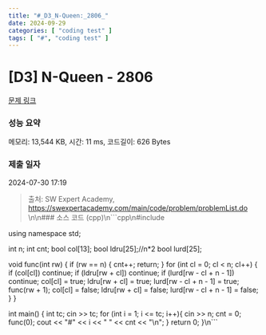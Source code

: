 ```yaml
---
title: "#_D3_N-Queen:_2806_"
date: 2024-09-29
categories: [ "coding test" ]
tags: [ "#", "coding test" ]
---
```


# [D3] N-Queen - 2806 

[문제 링크](https://swexpertacademy.com/main/code/problem/problemDetail.do?contestProbId=AV7GKs06AU0DFAXB) 

### 성능 요약

메모리: 13,544 KB, 시간: 11 ms, 코드길이: 626 Bytes

### 제출 일자

2024-07-30 17:19



> 출처: SW Expert Academy, https://swexpertacademy.com/main/code/problem/problemList.do
\n\n### 소스 코드 (cpp)\n```cpp\n#include<iostream>

using namespace std;

int n;
int cnt;
bool col[13];
bool ldru[25];//n*2
bool lurd[25];

void func(int rw) {
	if (rw == n) {
		cnt++;
		return;
	}
	for (int cl = 0; cl < n; cl++)
	{
		if (col[cl]) continue;
		if (ldru[rw + cl]) continue;
		if (lurd[rw - cl + n - 1]) continue;
		col[cl] = true;
		ldru[rw + cl] = true;
		lurd[rw - cl + n - 1] = true;
		func(rw + 1);
		col[cl] = false;
		ldru[rw + cl] = false;
		lurd[rw - cl + n - 1] = false;
	}
}

int main() {
	int tc;
	cin >> tc;
	for (int i = 1; i <= tc; i++){
		cin >> n;
		cnt = 0;
		func(0);
		cout << "#" << i << " " << cnt << "\n";
	}
	return 0;
}\n```
